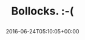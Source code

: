 ---
retweeted: false
source: <a href="http://twitter.com/download/android" rel="nofollow">Twitter for Android</a>
entities:
  hashtags: []
  symbols: []
  user_mentions: []
  urls:
  - url: https://t.co/doX1P1xFLc
    expanded_url: https://twitter.com/tagesschau/status/746208354578554881
    display_url: twitter.com/tagesschau/sta…
    indices:
    - '14'
    - '37'
display_text_range:
- '0'
- '37'
favorite_count: '0'
id_str: '746208754752839682'
truncated: false
retweet_count: '0'
id: '746208754752839682'
possibly_sensitive: false
created_at: Fri Jun 24 05:10:05 +0000 2016
favorited: false
full_text: Bollocks. :-(
lang: en
quote_url: https://twitter.com/tagesschau/status/746208354578554881
tags:
- pesos/twitter
date: '2016-06-24T05:10:05+00:00'
src: https://twitter.com/bascht/status/746208754752839682
original_url: https://twitter.com/bascht/status/746208754752839682
type: twitter_tweet
text: Bollocks. :-(
title: 'Bollocks. :-(

  '

---
